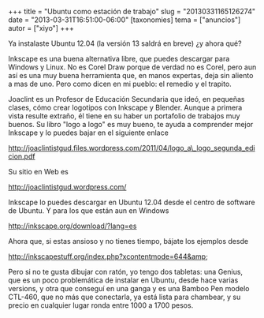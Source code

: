 +++
title = "Ubuntu como estación de trabajo"
slug = "20130331165126274"
date = "2013-03-31T16:51:00-06:00"
[taxonomies]
tema = ["anuncios"]
autor = ["xiyo"]
+++

Ya instalaste Ubuntu 12.04 (la versión 13 saldrá en breve) ¿y ahora qué?

Inkscape es una buena alternativa libre, que puedes descargar para
Windows y Linux. No es Corel Draw porque de verdad no es Corel, pero aun
así es una muy buena herramienta que, en manos expertas, deja sin
aliento a mas de uno. Pero como dicen en mi pueblo: el remedio y el
trapito.

Joaclint es un Profesor de Educación Secundaria que ideó, en pequeñas
clases, cómo crear logotipos con Inkscape y Blender. Aunque a primera
vista resulte extraño, él tiene en su haber un portafolio de trabajos
muy buenos. Su libro "logo a logo" es muy bueno, te ayuda a comprender
mejor Inkscape y lo puedes bajar en el siguiente enlace

<a href="http://joaclintistgud.files.wordpress.com/2011/04/logo_a_logo_segunda_edicion.pdf">http://joaclintistgud.files.wordpress.com/2011/04/logo_a\_logo_segunda_edicion.pdf</a>

Su sitio en Web es

<a href="http://joaclintistgud.wordpress.com/">http://joaclintistgud.wordpress.com/</a>

<!-- more -->
Inkscape lo puedes descargar en Ubuntu 12.04 desde el centro de software
de Ubuntu. Y para los que están aun en Windows

<a href="http://inkscape.org/download/?lang=es">http://inkscape.org/download/?lang=es</a>

Ahora que, si estas ansioso y no tienes tiempo, bájate los ejemplos
desde

<a href="http://inkscapestuff.org/index.php?xcontentmode=644&amp">http://inkscapestuff.org/index.php?xcontentmode=644&amp</a>;

Pero si no te gusta dibujar con ratón, yo tengo dos tabletas: una
Genius, que es un poco problemática de instalar en Ubuntu, desde hace
varias versions, y otra que conseguí en una ganga y es una Bamboo Pen
modelo CTL-460, que no más que conectarla, ya está lista para chambear,
y su precio en cualquier lugar ronda entre 1000 a 1700 pesos.
